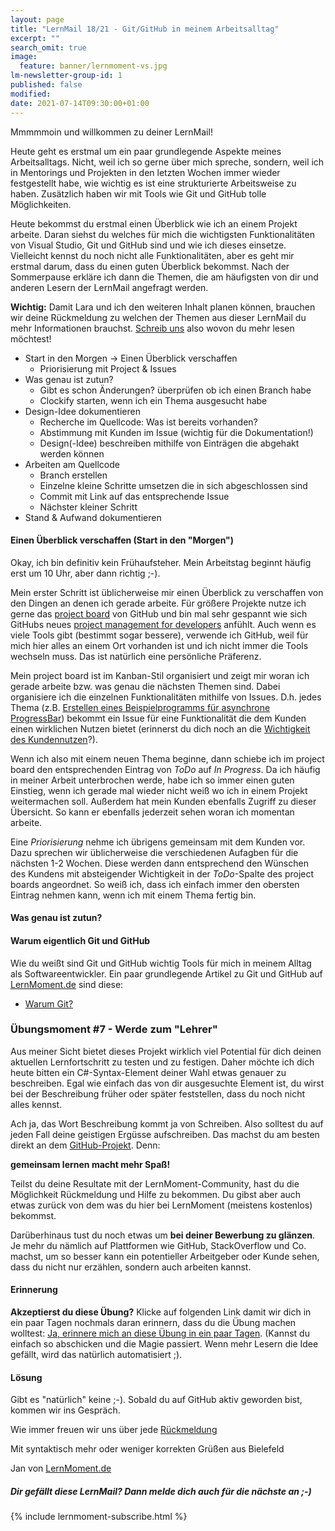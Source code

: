 ```yaml
---
layout: page
title: "LernMail 18/21 - Git/GitHub in meinem Arbeitsalltag"
excerpt: ""
search_omit: true
image:
  feature: banner/lernmoment-vs.jpg
lm-newsletter-group-id: 1
published: false
modified:
date: 2021-07-14T09:30:00+01:00
---
```


Mmmmmoin und willkommen zu deiner LernMail!

Heute geht es erstmal um ein paar grundlegende Aspekte meines Arbeitsalltags. Nicht, weil ich so gerne über mich spreche, sondern, weil ich in Mentorings und Projekten in den letzten Wochen immer wieder festgestellt habe, wie wichtig es ist eine strukturierte Arbeitsweise zu haben. Zusätzlich haben wir mit Tools wie Git und GitHub tolle Möglichkeiten.

Heute bekommst du erstmal einen Überblick wie ich an einem Projekt arbeite. Daran siehst du welches für mich die wichtigsten Funktionalitäten von Visual Studio, Git und GitHub sind und wie ich dieses einsetze. Vielleicht kennst du noch nicht alle Funktionalitäten, aber es geht mir erstmal darum, dass du einen guten Überblick bekommst. Nach der Sommerpause erkläre ich dann die Themen, die am häufigsten von dir und anderen Lesern der LernMail angefragt werden.

**Wichtig:** Damit Lara und ich den weiteren Inhalt planen können, brauchen wir deine Rückmeldung zu welchen der Themen aus dieser LernMail du mehr Informationen brauchst. [Schreib uns](mailto:lara@lernmoment.de?subject=Rückmeldung%20LernMail%2017-21) also wovon du mehr lesen möchtest!

- Start in den Morgen -> Einen Überblick verschaffen
   - Priorisierung mit Project & Issues
- Was genau ist zutun?
   - Gibt es schon Änderungen? überprüfen ob ich einen Branch habe
   - Clockify starten, wenn ich ein Thema ausgesucht habe
- Design-Idee dokumentieren
   - Recherche im Quellcode: Was ist bereits vorhanden?
   - Abstimmung mit Kunden im Issue (wichtig für die Dokumentation!)
   - Design(-Idee) beschreiben mithilfe von Einträgen die abgehakt werden können
- Arbeiten am Quellcode
   - Branch erstellen
   - Einzelne kleine Schritte umsetzen die in sich abgeschlossen sind
   - Commit mit Link auf das entsprechende Issue
   - Nächster kleiner Schritt
- Stand & Aufwand dokumentieren

#### Einen Überblick verschaffen (Start in den "Morgen")
Okay, ich bin definitiv kein Frühaufsteher. Mein Arbeitstag beginnt häufig erst um 10 Uhr, aber dann richtig ;-).

Mein erster Schritt ist üblicherweise mir einen Überblick zu verschaffen von den Dingen an denen ich gerade arbeite. Für größere Projekte nutze ich gerne das [project board](https://docs.github.com/en/issues/organizing-your-work-with-project-boards/managing-project-boards/about-project-boards) von GitHub und bin mal sehr gespannt wie sich GitHubs neues [project management for developers](https://github.com/features/issues) anfühlt. Auch wenn es viele Tools gibt (bestimmt sogar bessere), verwende ich GitHub, weil für mich hier alles an einem Ort vorhanden ist und ich nicht immer die Tools wechseln muss. Das ist natürlich eine persönliche Präferenz.

Mein project board ist im Kanban-Stil organisiert und zeigt mir woran ich gerade arbeite bzw. was genau die nächsten Themen sind. Dabei organisiere ich die einzelnen Funktionalitäten mithilfe von Issues. D.h. jedes Thema (z.B. [Erstellen eines Beispielprogramms für asynchrone ProgressBar](https://github.com/LernMoment/WpfAsyncProgressBar/issues/1)) bekommt ein Issue für eine Funktionalität die dem Kunden einen wirklichen Nutzen bietet (erinnerst du dich noch an die [Wichtigkeit des Kundennutzen](/lernmails/21-10-philosophie-kundennutzen/)?).

Wenn ich also mit einem neuen Thema beginne, dann schiebe ich im project board den entsprechenden Eintrag von *ToDo* auf *In Progress*. Da ich häufig in meiner Arbeit unterbrochen werde, habe ich so immer einen guten Einstieg, wenn ich gerade mal wieder nicht weiß wo ich in einem Projekt weitermachen soll. Außerdem hat mein Kunden ebenfalls Zugriff zu dieser Übersicht. So kann er ebenfalls jederzeit sehen woran ich momentan arbeite.

Eine *Priorisierung* nehme ich übrigens gemeinsam mit dem Kunden vor. Dazu sprechen wir üblicherweise die verschiedenen Aufagben für die nächsten 1-2 Wochen. Diese werden dann entsprechend den Wünschen des Kundens mit absteigender Wichtigkeit in der *ToDo*-Spalte des project boards angeordnet. So weiß ich, dass ich einfach immer den obersten Eintrag nehmen kann, wenn ich mit einem Thema fertig bin.

#### Was genau ist zutun?

#### Warum eigentlich Git und GitHub
Wie du weißt sind Git und GitHub wichtig Tools für mich in meinem Alltag als Softwareentwickler. Ein paar grundlegende Artikel zu Git und GitHub auf [LernMoment.de](/) sind diese:
 - [Warum Git?]()

### Übungsmoment #7 - Werde zum "Lehrer"
Aus meiner Sicht bietet dieses Projekt wirklich viel Potential für dich deinen aktuellen Lernfortschritt zu testen und zu festigen. Daher möchte ich dich heute bitten ein C#-Syntax-Element deiner Wahl etwas genauer zu beschreiben. Egal wie einfach das von dir ausgesuchte Element ist, du wirst bei der Beschreibung früher oder später feststellen, dass du noch nicht alles kennst.

Ach ja, das Wort Beschreibung kommt ja von Schreiben. Also solltest du auf jeden Fall deine geistigen Ergüsse aufschreiben. Das machst du am besten direkt an dem [GitHub-Projekt](https://github.com/LernMoment/einstieg-csharp-syntax/issues). Denn:

**gemeinsam lernen macht mehr Spaß!**

Teilst du deine Resultate mit der LernMoment-Community, hast du die Möglichkeit Rückmeldung und Hilfe zu bekommen. Du gibst aber auch etwas zurück von dem was du hier bei LernMoment (meistens kostenlos) bekommst.

Darüberhinaus tust du noch etwas um **bei deiner Bewerbung zu glänzen**. Je mehr du nämlich auf Plattformen wie GitHub, StackOverflow und Co. machst, um so besser kann ein potentieller Arbeitgeber oder Kunde sehen, dass du nicht nur erzählen, sondern auch arbeiten kannst.

#### Erinnerung
**Akzeptierst du diese Übung?** Klicke auf folgenden Link damit wir dich in ein paar Tagen nochmals daran erinnern, dass du die Übung machen wolltest: [Ja, erinnere mich an diese Übung in ein paar Tagen](mailto:lara@lernmoment?subject=[LernMail%2017-21]%20Übungsmoment%20akzeptiert). (Kannst du einfach so abschicken und die Magie passiert. Wenn mehr Lesern die Idee gefällt, wird das natürlich automatisiert ;).

#### Lösung
Gibt es "natürlich" keine ;-). Sobald du auf GitHub aktiv geworden bist, kommen wir ins Gespräch.

Wie immer freuen wir uns über jede [Rückmeldung](mailto:lara@lernmoment.de?subject=Rückmeldung%20LernMail%2017-21)

Mit syntaktisch mehr oder weniger korrekten Grüßen aus Bielefeld

Jan von [LernMoment.de](https://www.lernmoment.de)

<div class="subscribe-notice">
  <h5>Dir gefällt diese LernMail? Dann melde dich auch für die nächste an ;-)</h5>
	{% include lernmoment-subscribe.html %}
</div>
